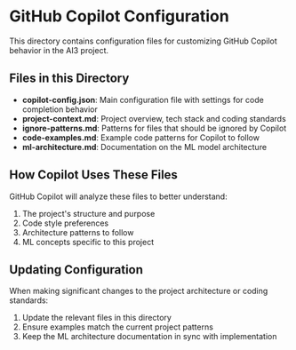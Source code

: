 # GitHub Copilot Configuration

This directory contains configuration files for customizing GitHub Copilot behavior in the AI3 project.

## Files in this Directory

- **copilot-config.json**: Main configuration file with settings for code completion behavior
- **project-context.md**: Project overview, tech stack and coding standards
- **ignore-patterns.md**: Patterns for files that should be ignored by Copilot
- **code-examples.md**: Example code patterns for Copilot to follow
- **ml-architecture.md**: Documentation on the ML model architecture

## How Copilot Uses These Files

GitHub Copilot will analyze these files to better understand:

1. The project's structure and purpose
2. Code style preferences
3. Architecture patterns to follow
4. ML concepts specific to this project

## Updating Configuration

When making significant changes to the project architecture or coding standards:

1. Update the relevant files in this directory
2. Ensure examples match the current project patterns
3. Keep the ML architecture documentation in sync with implementation

